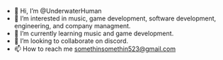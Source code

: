 - 👋 Hi, I’m @UnderwaterHuman
- 👀 I’m interested in music, game development, software development, engineering, and company managment. 
- 🌱 I’m currently learning music and game development. 
- 💞️ I’m looking to collaborate on discord. 
- 📫 How to reach me somethinsomethin523@gmail.com 

<!---
UnderwaterHuman/UnderwaterHuman is a ✨ special ✨ repository because its `README.md` (this file) appears on your GitHub profile.
You can click the Preview link to take a look at your changes.
--->
